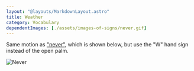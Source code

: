 ```yaml
---
layout: "@layouts/MarkdownLayout.astro"
title: Weather
category: Vocabulary
dependentImages: [./assets/images-of-signs/never.gif]
---
```


Same motion as ["never"](../never), which is shown below,
but use the "W" hand sign instead of the open palm.

![Never](@signs/never.gif)
